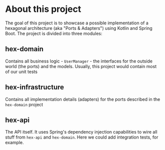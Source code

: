 # About this project

The goal of this project is to showcase a possible implementation of a hexagonal architecture (aka "Ports & Adapters")
using Kotlin and Spring Boot. The project is divided into three modules:

## hex-domain

Contains all business logic - `UserManager` - the interfaces for the outside world (the ports) and the models.
Usually, this project would contain most of our unit tests

## hex-infrastructure

Contains all implementation details (adapters) for the ports described in the `hex-domain` project

## hex-api

The API itself. It uses Spring's dependency injection capabilities to wire all stuff from `hex-api`
and `hex-domain`. Here we could add integration tests, for example.
